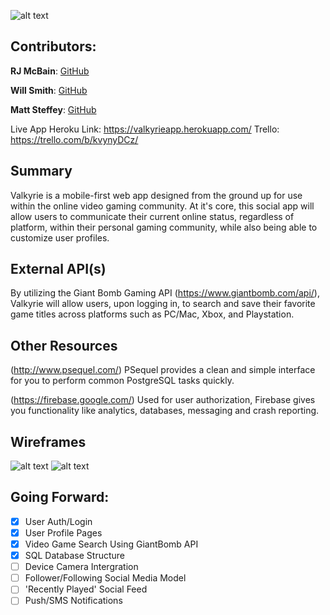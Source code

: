
![alt text](https://i.imgur.com/AJg0onw.png)

## Contributors: 
**RJ McBain**: [GitHub](https://github.com/rjmcbain)

**Will Smith**: [GitHub](https://github.com/w-smith)

**Matt Steffey**: [GitHub](https://github.com/mattsteffey)

Live App Heroku Link: https://valkyrieapp.herokuapp.com/
Trello: https://trello.com/b/kvynyDCz/

## Summary
Valkyrie is a mobile-first web app designed from the ground up for use within the online video gaming community. At it's core, this social app will allow users to communicate their current online status, regardless of platform, within their personal gaming community, while also being able to customize user profiles.

## External API(s)
By utilizing the Giant Bomb Gaming API (https://www.giantbomb.com/api/), Valkyrie will allow users, upon logging in, to search and save their favorite game titles across platforms such as PC/Mac, Xbox, and Playstation.

## Other Resources
(http://www.psequel.com/) PSequel provides a clean and simple interface for you to perform common PostgreSQL tasks quickly.

(https://firebase.google.com/) Used for user authorization, Firebase gives you functionality like analytics, databases, messaging and crash reporting.

## Wireframes
![alt text](https://i.imgur.com/TPELAGQ.png)
![alt text](https://i.imgur.com/WOIl3gx.png)

## Going Forward:
- [x] User Auth/Login
- [x] User Profile Pages
- [x] Video Game Search Using GiantBomb API
- [x] SQL Database Structure
- [ ] Device Camera Intergration
- [ ] Follower/Following Social Media Model
- [ ] 'Recently Played' Social Feed
- [ ] Push/SMS Notifications
